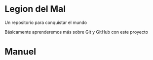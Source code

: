 # Legion del Mal
Un repositorio para conquistar el mundo

Básicamente aprenderemos más sobre Git y GitHub con este proyecto


# Manuel
